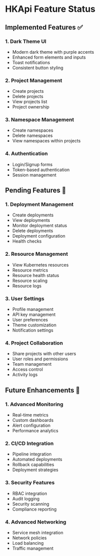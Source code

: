 # HKApi Feature Status

## Implemented Features ✅

### 1. Dark Theme UI
- Modern dark theme with purple accents
- Enhanced form elements and inputs
- Toast notifications
- Consistent button styling

### 2. Project Management
- Create projects
- Delete projects
- View projects list
- Project ownership

### 3. Namespace Management
- Create namespaces
- Delete namespaces
- View namespaces within projects

### 4. Authentication
- Login/Signup forms
- Token-based authentication
- Session management

## Pending Features 🔄

### 1. Deployment Management
- Create deployments
- View deployments
- Monitor deployment status
- Delete deployments
- Deployment configuration
- Health checks

### 2. Resource Management
- View Kubernetes resources
- Resource metrics
- Resource health status
- Resource scaling
- Resource logs

### 3. User Settings
- Profile management
- API key management
- User preferences
- Theme customization
- Notification settings

### 4. Project Collaboration
- Share projects with other users
- User roles and permissions
- Team management
- Access control
- Activity logs

## Future Enhancements 🔮

### 1. Advanced Monitoring
- Real-time metrics
- Custom dashboards
- Alert configuration
- Performance analytics

### 2. CI/CD Integration
- Pipeline integration
- Automated deployments
- Rollback capabilities
- Deployment strategies

### 3. Security Features
- RBAC integration
- Audit logging
- Security scanning
- Compliance reporting

### 4. Advanced Networking
- Service mesh integration
- Network policies
- Load balancing
- Traffic management
